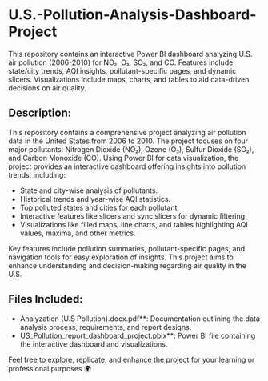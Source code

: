 # U.S.-Pollution-Analysis-Dashboard-Project
This repository contains an interactive Power BI dashboard analyzing U.S. air pollution (2006-2010) for NO₂, O₃, SO₂, and CO. Features include state/city trends, AQI insights, pollutant-specific pages, and dynamic slicers. Visualizations include maps, charts, and tables to aid data-driven decisions on air quality.

## Description: 
This repository contains a comprehensive project analyzing air pollution data in the United States from 2006 to 2010. The project focuses on four major pollutants: Nitrogen Dioxide (NO₂), Ozone (O₃), Sulfur Dioxide (SO₂), and Carbon Monoxide (CO). Using Power BI for data visualization, the project provides an interactive dashboard offering insights into pollution trends, including:

- State and city-wise analysis of pollutants.
- Historical trends and year-wise AQI statistics.
- Top polluted states and cities for each pollutant.
- Interactive features like slicers and sync slicers for dynamic filtering.
- Visualizations like filled maps, line charts, and tables highlighting AQI values, maxima, and other metrics.

Key features include pollution summaries, pollutant-specific pages, and navigation tools for easy exploration of insights. This project aims to enhance understanding and decision-making regarding air quality in the U.S.

## Files Included:
- Analyzation (U.S Pollution).docx.pdf**: Documentation outlining the data analysis process, requirements, and report designs.
- US_Pollution_report_dashboard_project.pbix**: Power BI file containing the interactive dashboard and visualizations.

Feel free to explore, replicate, and enhance the project for your learning or professional purposes 🌍
